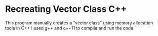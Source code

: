# Recreating Vector Class C++
This program manually creates a "vector class" using memory allocation tools in C++
I used g++ and c++11 to compile and run the code

